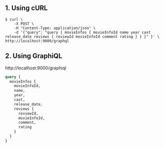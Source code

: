 ## 1. Using cURL
```shell
$ curl \
    -X POST \
    -H "Content-Type: application/json" \
    -d '{"query": "query { movieInfos { movieInfoId name year cast release_date reviews { reviewId movieInfoId comment rating } } }" }' \
http://localhost:9000/graphql
```


## 2. Using GraphiQL
http://localhost:9000/graphiql
```graphql
query {
  movieInfos {
    movieInfoId,
    name,
    year,
    cast,
    release_date,
    reviews {
      reviewId,
      movieInfoId,
      comment,
      rating
    }
  }
}
```